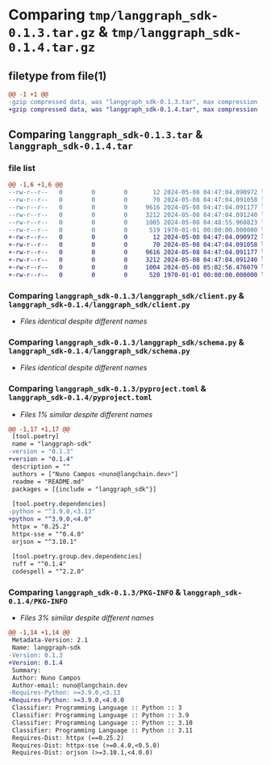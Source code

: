 # Comparing `tmp/langgraph_sdk-0.1.3.tar.gz` & `tmp/langgraph_sdk-0.1.4.tar.gz`

## filetype from file(1)

```diff
@@ -1 +1 @@
-gzip compressed data, was "langgraph_sdk-0.1.3.tar", max compression
+gzip compressed data, was "langgraph_sdk-0.1.4.tar", max compression
```

## Comparing `langgraph_sdk-0.1.3.tar` & `langgraph_sdk-0.1.4.tar`

### file list

```diff
@@ -1,6 +1,6 @@
--rw-r--r--   0        0        0       12 2024-05-08 04:47:04.090972 langgraph_sdk-0.1.3/README.md
--rw-r--r--   0        0        0       70 2024-05-08 04:47:04.091058 langgraph_sdk-0.1.3/langgraph_sdk/__init__.py
--rw-r--r--   0        0        0     9616 2024-05-08 04:47:04.091177 langgraph_sdk-0.1.3/langgraph_sdk/client.py
--rw-r--r--   0        0        0     3212 2024-05-08 04:47:04.091240 langgraph_sdk-0.1.3/langgraph_sdk/schema.py
--rw-r--r--   0        0        0     1005 2024-05-08 04:48:55.960823 langgraph_sdk-0.1.3/pyproject.toml
--rw-r--r--   0        0        0      519 1970-01-01 00:00:00.000000 langgraph_sdk-0.1.3/PKG-INFO
+-rw-r--r--   0        0        0       12 2024-05-08 04:47:04.090972 langgraph_sdk-0.1.4/README.md
+-rw-r--r--   0        0        0       70 2024-05-08 04:47:04.091058 langgraph_sdk-0.1.4/langgraph_sdk/__init__.py
+-rw-r--r--   0        0        0     9616 2024-05-08 04:47:04.091177 langgraph_sdk-0.1.4/langgraph_sdk/client.py
+-rw-r--r--   0        0        0     3212 2024-05-08 04:47:04.091240 langgraph_sdk-0.1.4/langgraph_sdk/schema.py
+-rw-r--r--   0        0        0     1004 2024-05-08 05:02:56.476079 langgraph_sdk-0.1.4/pyproject.toml
+-rw-r--r--   0        0        0      520 1970-01-01 00:00:00.000000 langgraph_sdk-0.1.4/PKG-INFO
```

### Comparing `langgraph_sdk-0.1.3/langgraph_sdk/client.py` & `langgraph_sdk-0.1.4/langgraph_sdk/client.py`

 * *Files identical despite different names*

### Comparing `langgraph_sdk-0.1.3/langgraph_sdk/schema.py` & `langgraph_sdk-0.1.4/langgraph_sdk/schema.py`

 * *Files identical despite different names*

### Comparing `langgraph_sdk-0.1.3/pyproject.toml` & `langgraph_sdk-0.1.4/pyproject.toml`

 * *Files 1% similar despite different names*

```diff
@@ -1,17 +1,17 @@
 [tool.poetry]
 name = "langgraph-sdk"
-version = "0.1.3"
+version = "0.1.4"
 description = ""
 authors = ["Nuno Campos <nuno@langchain.dev>"]
 readme = "README.md"
 packages = [{include = "langgraph_sdk"}]
 
 [tool.poetry.dependencies]
-python = "^3.9.0,<3.13"
+python = "^3.9.0,<4.0"
 httpx = "0.25.2"
 httpx-sse = "^0.4.0"
 orjson = "^3.10.1"
 
 [tool.poetry.group.dev.dependencies]
 ruff = "^0.1.4"
 codespell = "^2.2.0"
```

### Comparing `langgraph_sdk-0.1.3/PKG-INFO` & `langgraph_sdk-0.1.4/PKG-INFO`

 * *Files 3% similar despite different names*

```diff
@@ -1,14 +1,14 @@
 Metadata-Version: 2.1
 Name: langgraph-sdk
-Version: 0.1.3
+Version: 0.1.4
 Summary: 
 Author: Nuno Campos
 Author-email: nuno@langchain.dev
-Requires-Python: >=3.9.0,<3.13
+Requires-Python: >=3.9.0,<4.0.0
 Classifier: Programming Language :: Python :: 3
 Classifier: Programming Language :: Python :: 3.9
 Classifier: Programming Language :: Python :: 3.10
 Classifier: Programming Language :: Python :: 3.11
 Requires-Dist: httpx (==0.25.2)
 Requires-Dist: httpx-sse (>=0.4.0,<0.5.0)
 Requires-Dist: orjson (>=3.10.1,<4.0.0)
```

